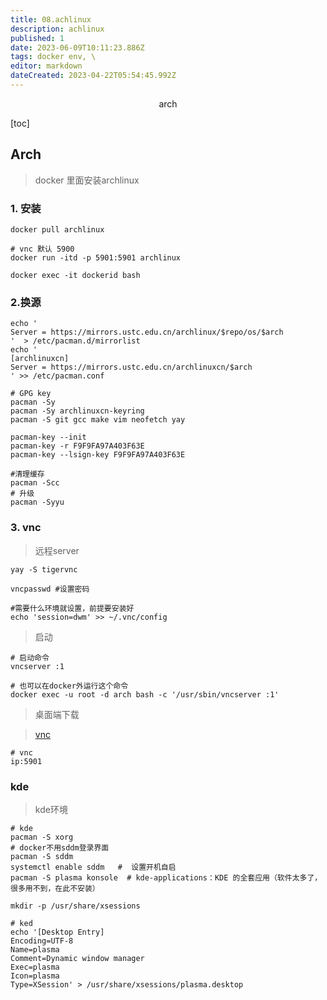 ```yaml
---
title: 08.achlinux
description: achlinux
published: 1
date: 2023-06-09T10:11:23.886Z
tags: docker env, \
editor: markdown
dateCreated: 2023-04-22T05:54:45.992Z
---
```


<center>arch</center>



[toc]







## Arch

> docker 里面安装archlinux



### 1. 安装

```shell
docker pull archlinux

# vnc 默认 5900
docker run -itd -p 5901:5901 archlinux

docker exec -it dockerid bash
```



### 2.换源

```shell
echo '
Server = https://mirrors.ustc.edu.cn/archlinux/$repo/os/$arch
'  > /etc/pacman.d/mirrorlist
echo '
[archlinuxcn]
Server = https://mirrors.ustc.edu.cn/archlinuxcn/$arch
' >> /etc/pacman.conf
```

```shell
# GPG key
pacman -Sy
pacman -Sy archlinuxcn-keyring
pacman -S git gcc make vim neofetch yay

pacman-key --init
pacman-key -r F9F9FA97A403F63E
pacman-key --lsign-key F9F9FA97A403F63E

#清理缓存
pacman -Scc
# 升级
pacman -Syyu

```



### 3. vnc 

> 远程server

```shell
yay -S tigervnc

vncpasswd #设置密码

#需要什么环境就设置，前提要安装好
echo 'session=dwm' >> ~/.vnc/config
```

>  启动

```shell
# 启动命令
vncserver :1

# 也可以在docker外运行这个命令
docker exec -u root -d arch bash -c '/usr/sbin/vncserver :1'
```

> 桌面端下载

> [vnc](https://www.realvnc.com/en/connect/download/viewer/)

```shell
# vnc  
ip:5901
```



### kde

> kde环境

```shell
# kde 
pacman -S xorg 
# docker不用sddm登录界面
pacman -S sddm 
systemctl enable sddm	#  设置开机自启
pacman -S plasma konsole  # kde-applications：KDE 的全套应用（软件太多了，很多用不到，在此不安装）

mkdir -p /usr/share/xsessions

# ked 
echo '[Desktop Entry]
Encoding=UTF-8
Name=plasma
Comment=Dynamic window manager
Exec=plasma
Icon=plasma
Type=XSession' > /usr/share/xsessions/plasma.desktop
```





































